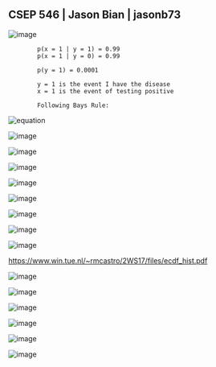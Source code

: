 ## CSEP 546 | Jason Bian | jasonb73


![image](https://user-images.githubusercontent.com/16582383/136450304-97c3bb40-8dfc-4a4e-92af-bcebffb6ca39.png)



            p(x = 1 | y = 1) = 0.99
            p(x = 1 | y = 0) = 0.99
            
            p(y = 1) = 0.0001
            
            y = 1 is the event I have the disease
            x = 1 is the event of testing positive

            Following Bays Rule:
            
![equation](https://latex.codecogs.com/svg.image?p(y=1%7Cx=1)%20=%20%5Cfrac%7Bp(x=1%7Cy=1)p(y=1)%7D%7Bp(x=1%7Cy=1)p(y=1)%20&plus;%20p(x=1%7Cy=0)p(y=0)%7D)

![image](https://user-images.githubusercontent.com/16582383/136724579-6f074d4b-b811-4133-b1c6-8515ac2a18c0.png)

![image](https://user-images.githubusercontent.com/16582383/136450327-194658c0-ca36-4a0b-b1e2-863c65abafe6.png)
  

![image](https://user-images.githubusercontent.com/16582383/136725932-0a28d29e-fb58-4dfe-816a-80ae07e68587.png)

   
![image](https://user-images.githubusercontent.com/16582383/136450351-c47eca10-6540-469c-9f0c-846391e96811.png)

![image](https://user-images.githubusercontent.com/16582383/136726408-bf730db8-0418-455d-b701-c26050878caa.png)

   
![image](https://user-images.githubusercontent.com/16582383/136450227-4529e53d-7655-440c-8ecf-2d05c9baefc4.png)

![image](https://user-images.githubusercontent.com/16582383/136453836-587586d4-3487-4d28-bde2-bae21810de08.png)

![image](https://user-images.githubusercontent.com/16582383/136457315-a8b4ae25-3bec-4383-9d91-497e30d15c8d.png)

https://www.win.tue.nl/~rmcastro/2WS17/files/ecdf_hist.pdf

![image](https://user-images.githubusercontent.com/16582383/136502149-a98b5f9e-f65a-4418-ad7b-803a32ab71d8.png)

![image](https://user-images.githubusercontent.com/16582383/136457277-6413682f-c735-464a-9e9a-18b23ba40273.png)

![image](https://user-images.githubusercontent.com/16582383/136502175-6fa14c3b-22bf-4d5a-a611-b4c4d5b28ccc.png)

![image](https://user-images.githubusercontent.com/16582383/136502104-7fcf5bd0-bac5-4645-9e00-da43f239c68f.png)

![image](https://user-images.githubusercontent.com/16582383/136734738-256afce9-e0d9-4653-ac93-6aa4ef849121.png)

![image](https://user-images.githubusercontent.com/16582383/136735321-f034af8e-9397-4ef9-9853-283f751ddc82.png)














